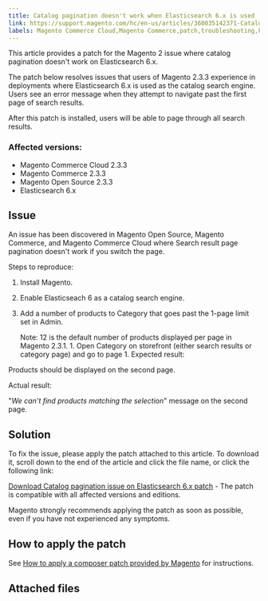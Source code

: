 ```yaml
---
title: Catalog pagination doesn't work when Elasticsearch 6.x is used
link: https://support.magento.com/hc/en-us/articles/360035142371-Catalog-pagination-doesn-t-work-when-Elasticsearch-6-x-is-used
labels: Magento Commerce Cloud,Magento Commerce,patch,troubleshooting,known issues,pagination,2.3.3,Elasticsearch 6.x
---
```


This article provides a patch for the Magento 2 issue where catalog pagination doesn't work on Elasticsearch 6.x.

The patch below resolves issues that users of Magento 2.3.3 experience in deployments where Elasticsearch 6.x is used as the catalog search engine. Users see an error message when they attempt to navigate past the first page of search results. 

After this patch is installed, users will be able to page through all search results.

### Affected versions:

* Magento Commerce Cloud 2.3.3
* Magento Commerce 2.3.3
* Magento Open Source 2.3.3
* Elasticsearch 6.x

## Issue

An issue has been discovered in Magento Open Source, Magento Commerce, and Magento Commerce Cloud where Search result page pagination doesn't work if you switch the page. 

Steps to reproduce:

1. Install Magento.
1. Enable Elasticseach 6 as a catalog search engine.
1. Add a number of products to Category that goes past the 1-page limit set in Admin.
    
    
    
    Note: 12 is the default number of products displayed per page in Magento 2.3.1. 1. Open Category on storefront (either search results or category page) and go to page 1. Expected result:

Products should be displayed on the second page.

Actual result:

"_We can't find products matching the selection_" message on the second page.

## Solution 

To fix the issue, please apply the patch attached to this article. To download it, scroll down to the end of the article and click the file name, or click the following link:

[Download Catalog pagination issue on Elasticsearch 6.x patch](https://support.magento.com/hc/en-us/article_attachments/360040653971/Catalog_pagination_issue_on_Elasticsearch_6_composer-2019-10-11-08-07-41.patch) - The patch is compatible with all affected versions and editions.

<p class="warning">Magento strongly recommends applying the patch as soon as possible, even if you have not experienced any symptoms.</p>

## How to apply the patch

See [How to apply a composer patch provided by Magento](https://support.magento.com/hc/en-us/articles/360028367731) for instructions.

## Attached files